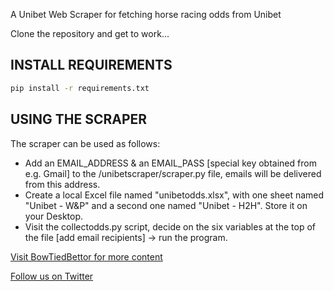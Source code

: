 A Unibet Web Scraper for fetching horse racing odds from Unibet

Clone the repository and get to work...

## INSTALL REQUIREMENTS
```bash
pip install -r requirements.txt
```

## USING THE SCRAPER
The scraper can be used as follows: 
- Add an EMAIL_ADDRESS & an EMAIL_PASS [special key obtained from e.g. Gmail] to the /unibetscraper/scraper.py file, emails will be delivered from this address.
- Create a local Excel file named "unibetodds.xlsx", with one sheet named "Unibet - W&P" and a second one named "Unibet - H2H". Store it
on your Desktop.
- Visit the collectodds.py script, decide on the six variables at the top of the file [add email recipients] -> run the program.

[Visit BowTiedBettor for more content](https://www.bowtiedbettor.com)

[Follow us on Twitter](https://twitter.com/BowTiedBettorII)
